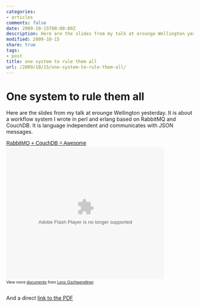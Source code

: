 ```yaml
---
categories:
- articles
comments: false
date: 2009-10-15T00:00:00Z
description: Here are the slides from my talk at erounge Wellington yesterday
modified: 2009-10-15
share: true
tags:
- post
title: one system to rule them all
url: /2009/10/15/one-system-to-rule-them-all/
---
```


One system to rule them all
===========================

Here are the slides from my talk at erounge Wellington yesterday. It is
about a workflow system I wrote in perl and erlang based on RabbitMQ and
CouchDB. It is language independent and communicates with JSON messages.

<div style="width:425px;text-align:left" id="__ss_2223826"><a
style="font:14px Helvetica,Arial,Sans-serif;display:block;margin:12px 0
3px 0;text-decoration:underline;"
href="http://www.slideshare.net/norbu09/rabbitmq-couchdb-awesome"
title="RabbitMQ + CouchDB = Awesome">RabbitMQ + CouchDB =
Awesome</a><object style="margin:0px" width="425" height="355"><param
name="movie"
value="http://static.slidesharecdn.com/swf/ssplayer2.swf?doc=one-system-to-rule-them-all-091014153738-phpapp02&stripped_title=rabbitmq-couchdb-awesome"
/><param name="allowFullScreen" value="true"/><param
name="allowScriptAccess" value="always"/><embed
src="http://static.slidesharecdn.com/swf/ssplayer2.swf?doc=one-system-to-rule-them-all-091014153738-phpapp02&stripped_title=rabbitmq-couchdb-awesome"
type="application/x-shockwave-flash" allowscriptaccess="always"
allowfullscreen="true" width="425" height="355"></embed></object><div
style="font-size:11px;font-family:tahoma,arial;height:26px;padding-top:2px;">View
more <a style="text-decoration:underline;"
href="http://www.slideshare.net/">documents</a> from <a
style="text-decoration:underline;"
href="http://www.slideshare.net/norbu09">Lenz
Gschwendtner</a>.</div></div>


And a direct <a href="/images/one-system-to-rule-them-all.pdf">link to the PDF</a>

